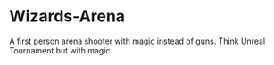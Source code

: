 # Wizards-Arena

A first person arena shooter with magic instead of guns. Think Unreal Tournament but with magic.
